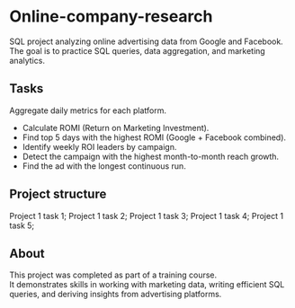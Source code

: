# Online-company-research
SQL project analyzing online advertising data from Google and Facebook.  
The goal is to practice SQL queries, data aggregation, and marketing analytics.
## Tasks
 Aggregate daily metrics for each platform.  
- Calculate ROMI (Return on Marketing Investment).  
- Find top 5 days with the highest ROMI (Google + Facebook combined).  
- Identify weekly ROI leaders by campaign.  
- Detect the campaign with the highest month-to-month reach growth.  
- Find the ad with the longest continuous run.  
## Project structure
Project 1 task 1;
Project 1 task 2;
Project 1 task 3;
Project 1 task 4;
Project 1 task 5;
## About
This project was completed as part of a training course.  
It demonstrates skills in working with marketing data, writing efficient SQL queries, and deriving insights from advertising platforms.
